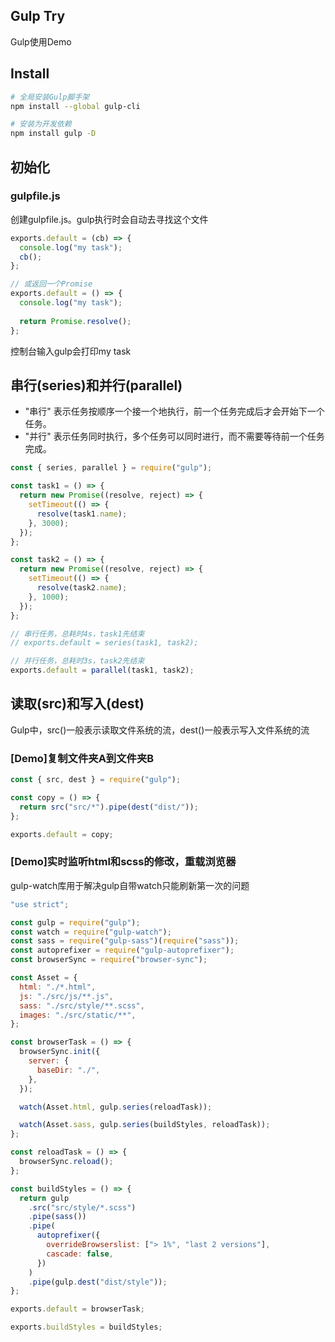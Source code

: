 ## Gulp Try

Gulp使用Demo

## Install

```bash
# 全局安装Gulp脚手架
npm install --global gulp-cli

# 安装为开发依赖
npm install gulp -D
```

## 初始化

### gulpfile.js

创建gulpfile.js。gulp执行时会自动去寻找这个文件

```js
exports.default = (cb) => {
  console.log("my task");
  cb();
};

// 或返回一个Promise
exports.default = () => {
  console.log("my task");
  
  return Promise.resolve();
};
```

控制台输入gulp会打印my task

## 串行(series)和并行(parallel)

- "串行" 表示任务按顺序一个接一个地执行，前一个任务完成后才会开始下一个任务。
- "并行" 表示任务同时执行，多个任务可以同时进行，而不需要等待前一个任务完成。

```js
const { series, parallel } = require("gulp");

const task1 = () => {
  return new Promise((resolve, reject) => {
    setTimeout(() => {
      resolve(task1.name);
    }, 3000);
  });
};

const task2 = () => {
  return new Promise((resolve, reject) => {
    setTimeout(() => {
      resolve(task2.name);
    }, 1000);
  });
};

// 串行任务，总耗时4s，task1先结束
// exports.default = series(task1, task2);

// 并行任务，总耗时3s，task2先结束
exports.default = parallel(task1, task2);
```

## 读取(src)和写入(dest)

Gulp中，src()一般表示读取文件系统的流，dest()一般表示写入文件系统的流

### [Demo]复制文件夹A到文件夹B

```js
const { src, dest } = require("gulp");

const copy = () => {
  return src("src/*").pipe(dest("dist/"));
};

exports.default = copy;
```

### [Demo]实时监听html和scss的修改，重载浏览器

gulp-watch库用于解决gulp自带watch只能刷新第一次的问题

```js
"use strict";

const gulp = require("gulp");
const watch = require("gulp-watch");
const sass = require("gulp-sass")(require("sass"));
const autoprefixer = require("gulp-autoprefixer");
const browserSync = require("browser-sync");

const Asset = {
  html: "./*.html",
  js: "./src/js/**.js",
  sass: "./src/style/**.scss",
  images: "./src/static/**",
};

const browserTask = () => {
  browserSync.init({
    server: {
      baseDir: "./",
    },
  });

  watch(Asset.html, gulp.series(reloadTask));

  watch(Asset.sass, gulp.series(buildStyles, reloadTask));
};

const reloadTask = () => {
  browserSync.reload();
};

const buildStyles = () => {
  return gulp
    .src("src/style/*.scss")
    .pipe(sass())
    .pipe(
      autoprefixer({
        overrideBrowserslist: ["> 1%", "last 2 versions"],
        cascade: false,
      })
    )
    .pipe(gulp.dest("dist/style"));
};

exports.default = browserTask;

exports.buildStyles = buildStyles;
```

